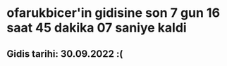 # ofarukbicer'in gidisine son 7 gun 16 saat 45 dakika 07 saniye kaldi

## Gidis tarihi: 30.09.2022 :(